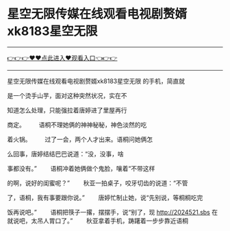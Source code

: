 # 星空无限传媒在线观看电视剧赘婿xk8183星空无限

<hr/><a href="https://github.com/naisfd/hais/issues/1">👉👉👉♥♥点此进入♥观看入口👈👉👉</a><hr/>

星空无限传媒在线观看电视剧赘婿xk8183星空无限
的手机，简直就

是一个烫手山芋，面对这种突然状况，实在不

知道怎么处理，只能强拉着唐婷进了里屋再行

商定。
　　语桐不理她俩的神神秘秘，神色淡然的吃

着火锅。
　　过了一会，两个人才出来。语桐问她俩怎

么回事，唐婷结结巴巴说道：“没，没事，啥

事都没有。”
　　语桐冲着她俩做个鬼脸，嚷着“不带这样

的啊，说好的闺蜜呢？”
　　秋亚一拍桌子，咬牙切齿的说道：“不管

了，语桐，我有事要跟你说。”
　　唐婷忙制止她，说“先别说，等桐桐吃完

饭再说吧。”
　　语桐把筷子一撂，摆摆手，说“别了，现
http://2024521.sbs
在就说吧，太吊人胃口了。”
　　秋亚拿着手机，踌躇着一步步靠近语桐
